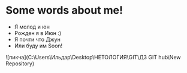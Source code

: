 # Some words about me!


* Я молод и юн
* Рожден я в Июн :)
* Я почти что Джун
* Или буду им Soon!

![пикча](C:\Users\Ильдар\Desktop\НЕТОЛОГИЯ\GIT\ДЗ GIT hub\New Repository)

